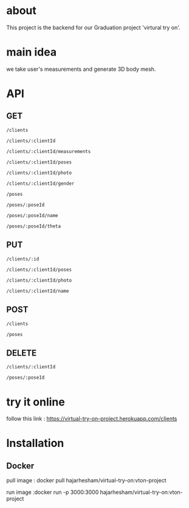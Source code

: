 # about
This project is the backend for our Graduation project 'virtural try on'.

# main idea
we take user's measurements and generate 3D body mesh.

# API
## GET 
`/clients`

`/clients/:clientId`

`/clients/:clientId/measurements`

`/clients/:clientId/poses`

`/clients/:clientId/photo`

`/clients/:clientId/gender`

`/poses`

`/poses/:poseId`

`/poses/:poseId/name`

`/poses/:poseId/theta`

## PUT
`/clients/:id`

`/clients/:clientId/poses`

`/clients/:clientId/photo`

`/clients/:clientId/name`

## POST
`/clients`

`/poses`

## DELETE
`/clients/:clientId`

`/poses/:poseId`

# try it online
follow this link : https://virtual-try-on-project.herokuapp.com/clients

# Installation
## Docker
pull image : docker pull hajarhesham/virtual-try-on:vton-project

run image :docker run -p 3000:3000  hajarhesham/virtual-try-on:vton-project
